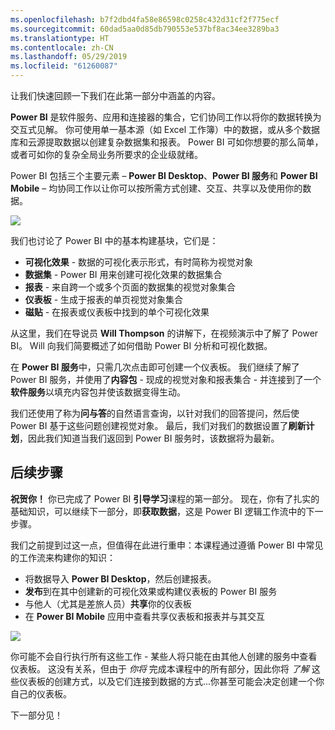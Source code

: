 ```yaml
---
ms.openlocfilehash: b7f2dbd4fa58e86598c0258c432d31cf2f775ecf
ms.sourcegitcommit: 60dad5aa0d85db790553e537bf8ac34ee3289ba3
ms.translationtype: HT
ms.contentlocale: zh-CN
ms.lasthandoff: 05/29/2019
ms.locfileid: "61260087"
---
```

让我们快速回顾一下我们在此第一部分中涵盖的内容。

**Power BI** 是软件服务、应用和连接器的集合，它们协同工作以将你的数据转换为交互式见解。 你可使用单一基本源（如 Excel 工作簿）中的数据，或从多个数据库和云源提取数据以创建复杂数据集和报表。 Power BI 可如你想要的那么简单，或者可如你的复杂全局业务所要求的企业级就绪。

Power BI 包括三个主要元素 – **Power BI Desktop**、**Power BI 服务**和 **Power BI Mobile** – 均协同工作以让你可以按所需方式创建、交互、共享以及使用你的数据。

![](media/0-4-summary-of-intro-to-power-bi/c0a4_1.png)

我们也讨论了 Power BI 中的基本构建基块，它们是：

* **可视化效果** - 数据的可视化表示形式，有时简称为视觉对象
* **数据集** - Power BI 用来创建可视化效果的数据集合
* **报表** - 来自跨一个或多个页面的数据集的视觉对象集合
* **仪表板** - 生成于报表的单页视觉对象集合
* **磁贴** - 在报表或仪表板中找到的单个可视化效果

从这里，我们在导说员 **Will Thompson** 的讲解下，在视频演示中了解了 Power BI。 Will 向我们简要概述了如何借助 Power BI 分析和可视化数据。

<!---
In **Power BI Desktop**, we connected to a basic Excel file, created visualizations, then published those visualizations to the service. Even if you use Power BI only with your Excel workbooks, you can gain amazing visual insights with those Excel workbooks, and both interact and share it in ways never before possible.
-->
在 **Power BI 服务**中，只需几次点击即可创建一个仪表板。 我们继续了解了 Power BI 服务，并使用了**内容包** - 现成的视觉对象和报表集合 - 并连接到了一个**软件服务**以填充内容包并使该数据变得生动。

我们还使用了称为**问与答**的自然语言查询，以针对我们的回答提问，然后使 Power BI 基于这些问题创建视觉对象。 最后，我们对我们的数据设置了**刷新计划**，因此我们知道当我们返回到 Power BI 服务时，该数据将为最新。

## <a name="next-steps"></a>后续步骤
**祝贺你！** 你已完成了 Power BI **引导学习**课程的第一部分。 现在，你有了扎实的基础知识，可以继续下一部分，即**获取数据**，这是 Power BI 逻辑工作流中的下一步骤。

我们之前提到过这一点，但值得在此进行重申：本课程通过遵循 Power BI 中常见的工作流来构建你的知识：

* 将数据导入 **Power BI Desktop**，然后创建报表。
* **发布**到在其中创建新的可视化效果或构建仪表板的 Power BI 服务
* 与他人（尤其是差旅人员）**共享**你的仪表板
* 在 **Power BI Mobile** 应用中查看共享仪表板和报表并与其交互

![](media/0-4-summary-of-intro-to-power-bi/c0a1_1.png)

你可能不会自行执行所有这些工作 - 某些人将只能在由其他人创建的服务中查看仪表板。 这没有关系，但由于 *你将* 完成本课程中的所有部分，因此你将 *了解* 这些仪表板的创建方式，以及它们连接到数据的方式...你甚至可能会决定创建一个你自己的仪表板。

下一部分见！

